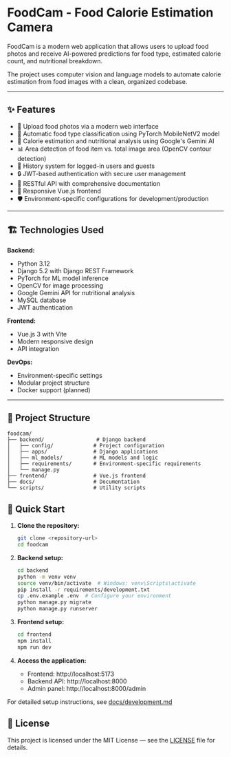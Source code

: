 # FoodCam - Food Calorie Estimation Camera

FoodCam is a modern web application that allows users to upload food photos and receive AI-powered predictions for food type, estimated calorie count, and nutritional breakdown.

The project uses computer vision and language models to automate calorie estimation from food images with a clean, organized codebase.

---

## ✨ Features

- 📸 Upload food photos via a modern web interface
- 🤖 Automatic food type classification using PyTorch MobileNetV2 model
- 🔢 Calorie estimation and nutritional analysis using Google's Gemini AI
- 📊 Area detection of food item vs. total image area (OpenCV contour detection)
- 📝 History system for logged-in users and guests
- 🔒 JWT-based authentication with secure user management
- 🚀 RESTful API with comprehensive documentation
- 📱 Responsive Vue.js frontend
- 🛡️ Environment-specific configurations for development/production

---

## 🏗️ Technologies Used

**Backend:**
- Python 3.12
- Django 5.2 with Django REST Framework
- PyTorch for ML model inference
- OpenCV for image processing
- Google Gemini API for nutritional analysis
- MySQL database
- JWT authentication

**Frontend:**
- Vue.js 3 with Vite
- Modern responsive design
- API integration

**DevOps:**
- Environment-specific settings
- Modular project structure
- Docker support (planned)

---

## 📁 Project Structure

```
foodcam/
├── backend/                 # Django backend
│   ├── config/             # Project configuration
│   ├── apps/               # Django applications
│   ├── ml_models/          # ML models and logic
│   ├── requirements/       # Environment-specific requirements
│   └── manage.py
├── frontend/               # Vue.js frontend
├── docs/                   # Documentation
└── scripts/                # Utility scripts
```

## 🚀 Quick Start

1. **Clone the repository:**
   ```bash
   git clone <repository-url>
   cd foodcam
   ```

2. **Backend setup:**
   ```bash
   cd backend
   python -m venv venv
   source venv/bin/activate  # Windows: venv\Scripts\activate
   pip install -r requirements/development.txt
   cp .env.example .env  # Configure your environment
   python manage.py migrate
   python manage.py runserver
   ```

3. **Frontend setup:**
   ```bash
   cd frontend
   npm install
   npm run dev
   ```

4. **Access the application:**
   - Frontend: http://localhost:5173
   - Backend API: http://localhost:8000
   - Admin panel: http://localhost:8000/admin

For detailed setup instructions, see [docs/development.md](docs/development.md)

## 📜 License

This project is licensed under the MIT License — see the [LICENSE](LICENSE) file for details.
